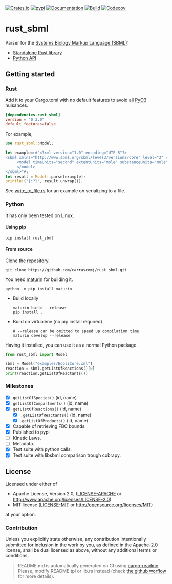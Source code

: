[![Crates.io](https://img.shields.io/crates/v/rust_sbml.svg)](https://crates.io/crates/rust_sbml)
[![pypi](https://img.shields.io/pypi/v/rust_sbml.svg)](https://pypi.org/project/rust_sbml/)
[![Documentation](https://docs.rs/rust_sbml/badge.svg)](https://docs.rs/rust_sbml/)
[![Build](https://github.com/carrascomj/rust_sbml/workflows/build/badge.svg)](https://github.com/carrascomj/rust_sbml)
[![Codecov](https://codecov.io/github/carrascomj/rust_sbml/coverage.svg?branch=trunk)](https://codecov.io/gh/carrascomj/rust_sbml)

# rust_sbml

Parser for the [Systems Biology Markup Language (SBML)](http://sbml.org/Special/specifications/sbml-level-3/version-2/core/release-2/sbml-level-3-version-2-release-2-core.pdf):
  * [Standalone Rust library](#rust)
  * [Python API](#python)

## Getting started

### Rust
Add it to your Cargo.toml with no default features to avoid all
[PyO3](https://github.com/PyO3/pyo3) nuisances.

```toml
[dependencies.rust_sbml]
version = "0.3.0"
default_features=false
```

For example,

```rust
use rust_sbml::Model;

let example=r#"<?xml version="1.0" encoding="UTF-8"?>
<sbml xmlns="http://www.sbml.org/sbml/level3/version2/core" level="3" version="2">
     <model timeUnits="second" extentUnits="mole" substanceUnits="mole">
     </model>
</sbml>"#;
let result = Model::parse(example);
println!("{:?}", result.unwrap());
```

See [write_to_file.rs](https://github.com/carrascomj/rust_sbml/blob/trunk/examples/write_to_file.rs)
for an example on serializing to a file.

### Python
It has only been tested on Linux.
#### Using pip

```shell
pip install rust_sbml
```

#### From source
Clone the repository.
```shell
git clone https://github.com/carrascomj/rust_sbml.git
```
You need [maturin](https://github.com/PyO3/maturin) for building it.
```shell
python -m pip install maturin
```
* Build locally
  ```shell
  maturin build --release
  pip install .
  ```
* Build on virtualenv (no pip install required)
  ```shell
  # --release can be omitted to speed up compilation time
  maturin develop --release
  ```

Having it installed, you can use it as a normal Python package.

```python
from rust_sbml import Model

sbml = Model("examples/EcoliCore.xml")
reaction = sbml.getListOfReactions()[0]
print(reaction.getListOfReactants())
```

### Milestones
* [x] `getListOfSpecies()` (id, name)
* [x] `getListOfCompartments()` (id, name)
* [x] `getListOfReactions()` (id, name)
  * [x] `.getListOfReactants()` (id, name)
  * [x] .`getListOfProducts()` (id, name)
* [x] Capable of retrieving FBC bounds.
* [x] Published to pypi
* [ ] Kinetic Laws.
* [ ] Metadata.
* [x] Test suite with python calls.
* [x] Test suite with libsbml comparison trough cobrapy.

## License

Licensed under either of

- Apache License, Version 2.0, ([LICENSE-APACHE](LICENSE-APACHE) or http://www.apache.org/licenses/LICENSE-2.0)
- MIT license ([LICENSE-MIT](LICENSE-MIT) or http://opensource.org/licenses/MIT)

at your option.

### Contribution

Unless you explicitly state otherwise, any contribution intentionally submitted
for inclusion in the work by you, as defined in the Apache-2.0 license, shall be dual licensed as above, without any
additional terms or conditions.

> README.md is automatically generated on CI using [cargo-readme](https://github.com/livioribeiro/cargo-readme). Please, modify README.tpl or lib.rs instead (check [the github worflow](https://github.com/carrascomj/rust_sbml/blob/trunk/.github/workflows/readme.yml) for more details).
